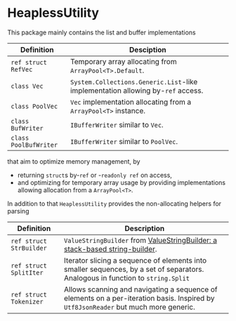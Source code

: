 # HeaplessUtility

This package mainly contains the list and buffer implementations

| Definition            | Desciption                                                                      |
| --------------------- | ------------------------------------------------------------------------------- |
| `ref struct RefVec`   | Temporary array allocating from `ArrayPool<T>.Default`.                         |
| `class Vec`           | `System.Collections.Generic.List`-like implementation allowing by-`ref` access. |
| `class PoolVec`       | `Vec` implementation allocating from a `ArrayPool<T>` instance.                 |
| `class BufWriter`     | `IBufferWriter` similar to `Vec`.                                               |
| `class PoolBufWriter` | `IBufferWriter` similar to `PoolVec`.                                           |

that aim to optimize memory management, by

- returning `struct`s by-`ref` or -`readonly ref` on access, 
- and optimizing for temporary array usage by providing implementations allowing allocation from a `ArrayPool<T>`.

In addition to that `HeaplessUtility` provides the non-allocating helpers for parsing

| Definition              | Description                                                                                                                                                                                |
| ----------------------- | ------------------------------------------------------------------------------------------------------------------------------------------------------------------------------------------ |
| `ref struct StrBuilder` | `ValueStringBuilder` from [ValueStringBuilder: a stack-based string-builder](https://andrewlock.net/a-deep-dive-on-stringbuilder-part-6-vaulestringbuilder-a-stack-based-string-builder/). |
| `ref struct SplitIter`  | Iterator slicing a sequence of elements into smaller sequences, by a set of separators. Analogous in function to `string.Split`                                                            |
| `ref struct Tokenizer`  | Allows scanning and navigating a sequence of elements on a per-iteration basis. Inspired by `Utf8JsonReader` but much more generic.                                                        |
